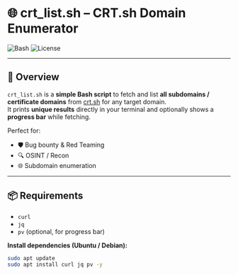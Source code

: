 # 🌐 crt_list.sh – CRT.sh Domain Enumerator

![Bash](https://img.shields.io/badge/Language-Bash-yellow?logo=gnu-bash&style=flat-square)
![License](https://img.shields.io/badge/License-MIT-blue?style=flat-square)

---

## 🚀 Overview

`crt_list.sh` is a **simple Bash script** to fetch and list **all subdomains / certificate domains** from [crt.sh](https://crt.sh/) for any target domain.  
It prints **unique results** directly in your terminal and optionally shows a **progress bar** while fetching.

Perfect for:  
- 🛡️ Bug bounty & Red Teaming  
- 🔍 OSINT / Recon  
- 🌐 Subdomain enumeration  

---

## 📦 Requirements

- `curl`  
- `jq`  
- `pv` (optional, for progress bar)  

**Install dependencies (Ubuntu / Debian):**
```bash
sudo apt update
sudo apt install curl jq pv -y
